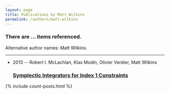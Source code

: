 ```yaml
---
layout: page
title: Publications by Matt Wilkins
permalink: /authors/matt-wilkins
---
```


<h3 id="number-posts">There are ... items referenced.</h3>
<p id='info-authors'>Alternative author names: Matt Wilkins.</p>
<hr />
<ul class="post-list">
<li><span class='post-meta'>2013 -- Robert I. McLachlan, Klas Modin, Olivier Verdier, Matt Wilkins</span><h3><a class='post-link' href="{{ site.baseurl }}/symplectic-integrators-for-index-1-constraints">Symplectic Integrators for Index 1 Constraints</a></h3></li>

</ul>
{% include count-posts.html %}
